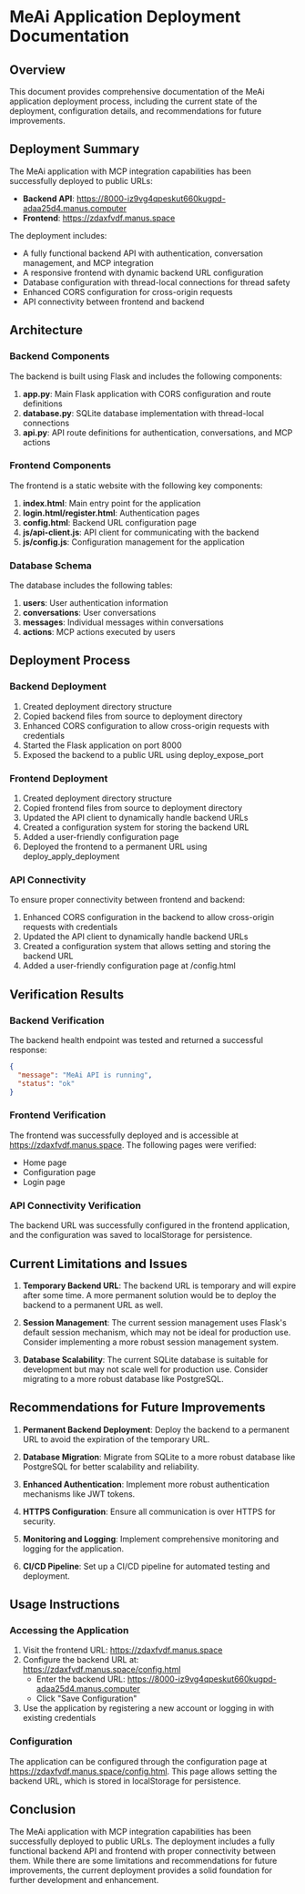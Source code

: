 # MeAi Application Deployment Documentation

## Overview

This document provides comprehensive documentation of the MeAi application deployment process, including the current state of the deployment, configuration details, and recommendations for future improvements.

## Deployment Summary

The MeAi application with MCP integration capabilities has been successfully deployed to public URLs:

- **Backend API**: https://8000-iz9vg4qpeskut660kugpd-adaa25d4.manus.computer
- **Frontend**: https://zdaxfvdf.manus.space

The deployment includes:
- A fully functional backend API with authentication, conversation management, and MCP integration
- A responsive frontend with dynamic backend URL configuration
- Database configuration with thread-local connections for thread safety
- Enhanced CORS configuration for cross-origin requests
- API connectivity between frontend and backend

## Architecture

### Backend Components

The backend is built using Flask and includes the following components:

1. **app.py**: Main Flask application with CORS configuration and route definitions
2. **database.py**: SQLite database implementation with thread-local connections
3. **api.py**: API route definitions for authentication, conversations, and MCP actions

### Frontend Components

The frontend is a static website with the following key components:

1. **index.html**: Main entry point for the application
2. **login.html/register.html**: Authentication pages
3. **config.html**: Backend URL configuration page
4. **js/api-client.js**: API client for communicating with the backend
5. **js/config.js**: Configuration management for the application

### Database Schema

The database includes the following tables:

1. **users**: User authentication information
2. **conversations**: User conversations
3. **messages**: Individual messages within conversations
4. **actions**: MCP actions executed by users

## Deployment Process

### Backend Deployment

1. Created deployment directory structure
2. Copied backend files from source to deployment directory
3. Enhanced CORS configuration to allow cross-origin requests with credentials
4. Started the Flask application on port 8000
5. Exposed the backend to a public URL using deploy_expose_port

### Frontend Deployment

1. Created deployment directory structure
2. Copied frontend files from source to deployment directory
3. Updated the API client to dynamically handle backend URLs
4. Created a configuration system for storing the backend URL
5. Added a user-friendly configuration page
6. Deployed the frontend to a permanent URL using deploy_apply_deployment

### API Connectivity

To ensure proper connectivity between frontend and backend:

1. Enhanced CORS configuration in the backend to allow cross-origin requests with credentials
2. Updated the API client to dynamically handle backend URLs
3. Created a configuration system that allows setting and storing the backend URL
4. Added a user-friendly configuration page at /config.html

## Verification Results

### Backend Verification

The backend health endpoint was tested and returned a successful response:
```json
{
  "message": "MeAi API is running",
  "status": "ok"
}
```

### Frontend Verification

The frontend was successfully deployed and is accessible at https://zdaxfvdf.manus.space. The following pages were verified:
- Home page
- Configuration page
- Login page

### API Connectivity Verification

The backend URL was successfully configured in the frontend application, and the configuration was saved to localStorage for persistence.

## Current Limitations and Issues

1. **Temporary Backend URL**: The backend URL is temporary and will expire after some time. A more permanent solution would be to deploy the backend to a permanent URL as well.

2. **Session Management**: The current session management uses Flask's default session mechanism, which may not be ideal for production use. Consider implementing a more robust session management system.

3. **Database Scalability**: The current SQLite database is suitable for development but may not scale well for production use. Consider migrating to a more robust database like PostgreSQL.

## Recommendations for Future Improvements

1. **Permanent Backend Deployment**: Deploy the backend to a permanent URL to avoid the expiration of the temporary URL.

2. **Database Migration**: Migrate from SQLite to a more robust database like PostgreSQL for better scalability and reliability.

3. **Enhanced Authentication**: Implement more robust authentication mechanisms like JWT tokens.

4. **HTTPS Configuration**: Ensure all communication is over HTTPS for security.

5. **Monitoring and Logging**: Implement comprehensive monitoring and logging for the application.

6. **CI/CD Pipeline**: Set up a CI/CD pipeline for automated testing and deployment.

## Usage Instructions

### Accessing the Application

1. Visit the frontend URL: https://zdaxfvdf.manus.space
2. Configure the backend URL at: https://zdaxfvdf.manus.space/config.html
   - Enter the backend URL: https://8000-iz9vg4qpeskut660kugpd-adaa25d4.manus.computer
   - Click "Save Configuration"
3. Use the application by registering a new account or logging in with existing credentials

### Configuration

The application can be configured through the configuration page at https://zdaxfvdf.manus.space/config.html. This page allows setting the backend URL, which is stored in localStorage for persistence.

## Conclusion

The MeAi application with MCP integration capabilities has been successfully deployed to public URLs. The deployment includes a fully functional backend API and frontend with proper connectivity between them. While there are some limitations and recommendations for future improvements, the current deployment provides a solid foundation for further development and enhancement.
